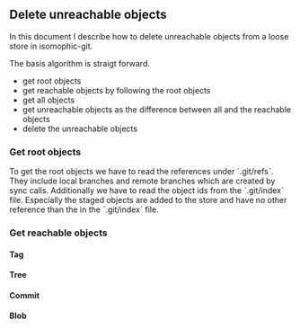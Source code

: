 ## Delete unreachable objects
In this document I describe how to delete unreachable objects from a loose store in isomophic-git.

The basis algorithm is straigt forward.
- get root objects
- get reachable objects by following the root objects
- get all objects
- get unreachable objects as the difference between all and the reachable objects
- delete the unreachable objects

### Get root objects
To get the root objects we have to read the references under ˋ.git/refsˋ. They include local branches and remote branches which are created by sync calls.
Additionally we have to read the object ids from the ˋ.git/indexˋ file. Especially the staged objects are added to the store and have no other reference than the in the ˋ.git/indexˋ file.

### Get reachable objects

#### Tag
#### Tree
#### Commit
#### Blob
